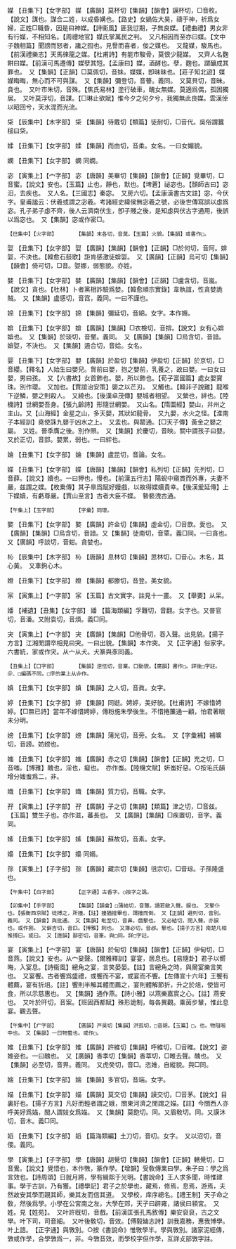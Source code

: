 <!-- { "loadSidebar": true } -->
媒	【丑集下】【女字部】	媒	【廣韻】莫杯切【集韻】【韻會】謨杯切，□音枚。【說文】謀也。謀合二姓，以成昏媾也。【路史】女媧佐大昊，禱于神，祈爲女婦，正姓□職昏，因是曰神媒。【詩衞風】匪我愆期，子無良媒。【禮曲禮】男女非有行媒，不相知名。【周禮地官】媒氏掌萬民之判。　又凡相因而至亦曰媒。【文中子魏相篇】聞謗而怒者，讒之囮也。見譽而喜者，佞之媒也。　又龍媒，駿馬也。【前漢禮樂志】天馬徠龍之媒。【杜甫詩】有能市駿骨，莫恨少龍媒。　又齊人名麴餠曰媒。【前漢可馬遷傳】媒孽其短。【孟康曰】媒，酒酵也。孽，麴也。謂釀成其罪也。　又【集韻】【正韻】□莫佩切，音妹。媒媒，卽昧昧也。【莊子知北遊】媒媒晦晦，無心而不可與謀。　又【集韻】彌登切，音瞢。義同。　又莫貝切，音昧。貪也。　又叶市朱切，音殊。【焦氏易林】塗行破車，醜女無媒。莫適爲偶，孤困獨居。　又叶莫浮切，音謀。【□琳止欲賦】惟今夕之何夕兮，我獨無此良媒。雲漢倬以昭回兮，天水混而光流。

柋	【辰集中】【木字部】	柋	【集韻】待戴切【類篇】徒耐切，□音代。吳俗謂蠶槌曰柋。

媃	【丑集下】【女字部】	媃	【集韻】而由切，音柔。女名。一曰女媚貌。

嫻	【丑集下】【女字部】	嫻	同嫺。

宓	【寅集上】【宀字部】	宓	【唐韻】美畢切【集韻】【韻會】【正韻】覓畢切，□音蜜。【說文】安也。【玉篇】止也，靜也，默也。【埤蒼】祕宓也。【顏師古曰】宓汨，去疾也。　又人名。【三國志】秦宓。　又房六切。【孟康漢書古文註】宓，今伏字。皇甫謐云：伏羲或謂之宓羲。考諸經史緯侯無宓羲之號，必後世傳寫誤以虙爲宓。孔子弟子虙不齊，後人云濟南伏生，卽子賤之後，是知虙與伏古字通用，後誤以爲宓也。　又【集韻】宓或作密□。

	【巳集中】【火字部】		【集韻】末各切，音莫。【玉篇】火貌。【集韻】或書作□。

娿	【丑集下】【女字部】	娿	【廣韻】【集韻】【韻會】【正韻】□於何切，音阿。媕娿，不決也。【韓愈石鼓歌】詎肯感激徒媕娿。　又【廣韻】【正韻】烏可切【集韻】【韻會】倚可切，□音。娿娜，弱態貌。亦姓。

婪	【丑集下】【女字部】	婪	【廣韻】【集韻】【韻會】【正韻】□盧含切，音嵐。【說文】貪也。【杜林】卜者黨相詐驗爲婪。【韓愈順宗實錄】韋執誼，性貪婪詭賊。　又【集韻】盧感切，音窞，義同。一曰不謹也。

婂	【丑集下】【女字部】	婂	【集韻】彌延切，音綿。女字。本作嬵。

媕	【丑集下】【女字部】	媕	【廣韻】【集韻】□衣檢切，音揜。【說文】女有心媕媕也。　又【集韻】於琰切，音黶。義同。　又【廣韻】【集韻】□烏含切，音諳。媕娿，不決也。　又【集韻】遏合切，音姶。女名。

婴	【丑集下】【女字部】	嬰	【廣韻】於盈切【集韻】伊盈切【正韻】於京切，□音纓。【釋名】人始生曰嬰兒。胷前曰嬰，抱之嬰前，乳養之，故曰嬰。一曰女曰嬰，男曰孩。　又【六書故】女首飾也。嬰，所以飾也。【荀子富國篇】處女嬰寶珠。別作瓔。　又加也。【賈誼治安策】嬰之以芒刃。　又觸也。【韓非子說難】龍喉下逆鱗，嬰之則殺人。　又繞也。【後漢卓茂傳】嬰城者相望。　又縈也，絆也。【陸機詩】世網嬰吾身。【張九齡詩】形隨世網嬰。　又山名。【隋圖經】嬰山，幷州之主山。又【山海經】金星之山，多天嬰，其狀如龍骨。　又九嬰，水火之怪。【淮南子本經訓】堯使誅九嬰于凶水之上。　又盂也。與罌通。【□天子傳】黃金之嬰之屬。　又姓。晉季膺之後。別作賏。　又【集韻】於慶切，音映。關中謂孩子曰嬰。　又於正切，音郢。嬰累，弱也。一曰絆也。

婨	【丑集下】【女字部】	婨	【集韻】盧昆切，音論。女名。

媟	【丑集下】【女字部】	媟	【唐韻】【集韻】【韻會】私列切【正韻】先列切，□音薛。【說文】嬻也。一曰狎也，慢也。【前漢五行志】陽蜺中窺貫而外專，夫妻不嚴，兹謂之媟。【枚乗傳】其子臯爲賦好嫚戲，以故得媟嬻貴幸。【後漢爰延傳】上下媟嬻，有虧尊嚴。【賈山至言】古者大臣不媟。　暬褻洩古通。

	【午集上】【玉字部】		【字彙】同瓌。

嬜	【丑集下】【女字部】	嬜	【廣韻】許金切【集韻】虛金切，□音歆。愛也。　又【廣韻】【集韻】□烏含切，音諳。又【集韻】徒南切，音覃。義□同。一曰貪也。　又【廣韻】呼談切，音蚶。貪婪也。

杺	【辰集中】【木字部】	杺	【唐韻】息林切【集韻】思林切，□音心。木名，其心黃。　又車鉤心木。

嬁	【丑集下】【女字部】	嬁	【集韻】都滕切，音登。美女貌。

宲	【寅集上】【宀字部】	宲	【玉篇】古文實字。註見十一畫。　又【舉要】从呆。

嬏	【補遺】【丑集】【女字部】	嬏	【篇海類編】孚難切，音翻。女字也。又普官切，音潘。又附袁切，音煩。義□同。

宊	【寅集上】【宀字部】	宊	【廣韻】【集韻】□他骨切，吞入聲。出見貌。【揚子方言】江湘閒謂卒相見曰宊。一曰出貌。【集韻】本作突。　又【正字通】俗家字。六書統，家或作宊。从宀从犬。犬篆與豕同義。

	【丑集上】【口字部】		【集韻】逆怯切，音業。口動貌。【廣韻】書作□。詳後□字註。＠、□編碼不同。□字的業上从丱作。

嫃	【丑集下】【女字部】	嫃	【集韻】之人切，音眞。女字。

婷	【丑集下】【女字部】	婷	【集韻】同娗。娉婷，美好貌。【杜甫詩】不嫁惜娉婷。【□無已詩】當年不嫁惜娉婷，傳粉施朱學後生。不惜捲簾通一顧，怕君著眼未分明。

嫎	【丑集下】【女字部】	嫎	【集韻】蒲光切，音旁。女名。　又【字彙補】補曠切，音謗。妨嫎也。

媸	【丑集下】【女字部】	媸	【廣韻】赤之切【集韻】【韻會】【正韻】充之切，□音嗤。【博雅】醜也，淫也，癡也。　亦作蚩。【陸機文賦】姸蚩好惡。○按毛氏韻增分媸蚩爲二，非。

嬂	【丑集下】【女字部】	嬂	【集韻】質力切，音職。女字。

孖	【寅集上】【子字部】	孖	【廣韻】子之切【集韻】【類篇】津之切，□音兹。【玉篇】雙生子也。亦作滋，蕃長也。　又【廣韻】【集韻】□疾置切，音字。義同。

嫊	【丑集下】【女字部】	嫊	【集韻】蘇故切，音素。女字。

嬝	【丑集下】【女字部】	嬝	同嫋。

孮	【寅集上】【子字部】	孮	【廣韻】藏宗切【集韻】徂宗切，□音琮。子孫隆盛也。

	【午集中】【白字部】		【正字通】古香字。○按字之譌。

	【卯集中】【手字部】		【集韻】【韻會】□蒲結切，音蹩。讀若敝入聲。捩也。　又擊仆也。【張衡西京賦】徒搏之，所撞。【註】撞猶揘畢也，謂撞而倒。　又【正韻】避列切，音別。義同。　又【韻會】與批通。　又【集韻】毗至切，音鼻。戲擊也。　又必結切，閉入聲。亦捩也。或作捌。　又僻吉切，音匹。【博雅】刺也。　又簿必切，音邲。擊也。【揚子方言】南楚凡相推搏曰。或曰。　又【唐韻】鄙密切，音筆。與□同。詳□字註。

宴	【寅集上】【宀字部】	宴	【唐韻】於甸切【集韻】【韻會】【正韻】伊甸切，□音燕。【說文】安也。从宀妟聲。【爾雅釋訓】宴宴，居息也。【易隨卦】君子以嚮晦，入宴息。【詩衞風】總角之宴，言笑晏晏。【註】言總角之時，與爾宴樂言笑也。　又宴饗。古者饗爲盛禮，或饗而不宴，或宴而不饗。【左傳宣十六年】王饗有體薦，宴有折俎。【註】饗則半解其體而薦之，宴則體解節折，升之於俎，使皆可食，所以示慈惠也。　又【集韻】通作燕。【詩小雅】以燕樂嘉賔之心。【註】燕安也。　又叶於旰切，音案。【班固西都賦】殊形詭制，每各異觀。乗茵步輦，惟此息宴。觀去聲。

	【午集中】【疒字部】		【廣韻】戸吳切【集韻】洪孤切，□音胡。【玉篇】□，也。物阻咽中也。　又【集韻】一曰物螫也。或作□。

婎	【丑集下】【女字部】	婎	【廣韻】許維切【集韻】呼維切，□音睢。【說文】姿婎姿也。一曰醜也。　又【廣韻】香季切【集韻】香萃切，□睢去聲。醜也。　又【集韻】必至切，音畀。義同。　又虎癸切，音□。恣婎，自縱貌。與□同。

媏	【丑集下】【女字部】	媏	【集韻】多官切，音端。女字。

媌	【丑集下】【女字部】	媌	【廣韻】莫交切【集韻】謨交切，□音茅。【說文】目裏好也。【揚子方言】凡好而輕者謂之娥，關東河濟之閒謂之媌。【註】今關西人亦呼美好爲媌，閩人謂妓女爲媌。　又【集韻】莫飽切。同。又眉敎切。同。又謨沐切，音木。義□同。

嫍	【丑集下】【女字部】	嫍	【篇海類編】土刀切，音叨。女字。　又以沼切，音偠。義同。

學	【寅集上】【子字部】	學	【唐韻】胡覺切【集韻】【韻會】【正韻】轄覺切，□音鷽。【說文】覺悟也，本作斆，篆作學。【增韻】受敎傳業曰學。朱子曰：學之爲言效也。【詩周頌】日就月將，學有緝熙于光明。【書說命】王人求多聞，時惟建事。學于古訓，乃有獲。【禮學記】君子之於學也，藏焉，修焉，息焉，游焉，夫然故安其學而親其師，樂其友而信其道。　又學校，庠序總名。【禮王制】天子命之敎，然後爲學。小學在公宮南之左，大學在郊，天子曰辟雍，諸侯曰頖宮。　又姓。見【姓苑】。　又叶許旣切，音戲。【前漢匡張孔馬敘傳】樂安裒裒，古之文學。叶下司，司音細。　又叶後敎切，音效。【傅毅廸志詩】訓我嘉務，惠我博學。叶上誥。　【正字通】與斆別。○按《書說命》惟斆學半。學與斆別。諸家泥經傳，斆或作學，合學斆爲一，非。今斆音效，而學校字但作學，互詳攴部斆字註。

